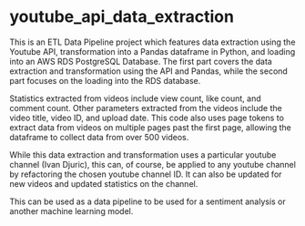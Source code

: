 # youtube_api_data_extraction

This is an ETL Data Pipeline project which features data extraction using the Youtube API, transformation into a Pandas dataframe in Python, and loading into an AWS RDS PostgreSQL Database. The first part covers the data extraction and transformation using the API and Pandas, while the second part focuses on the loading into the RDS database.  

Statistics extracted from videos include view count, like count, and comment count. Other parameters extracted from the videos include the video title, video ID, and upload date. This code also uses page tokens to extract data from videos on multiple pages past the first page, allowing the dataframe to collect data from over 500 videos. 

While this data extraction and transformation uses a particular youtube channel (Ivan Djuric), this can, of course, be applied to any youtube channel by refactoring the chosen youtube channel ID. It can also be updated for new videos and updated statistics on the channel.

This can be used as a data pipeline to be used for a sentiment analysis or another machine learning model.
